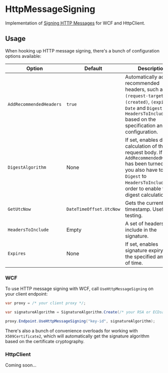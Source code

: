 # HttpMessageSigning

Implementation of [Signing HTTP Messages](https://datatracker.ietf.org/doc/html/draft-cavage-http-signatures-12) for WCF and HttpClient.

## Usage

When hooking up HTTP message signing, there's a bunch of configuration options available:

| Option | Default | Description |
|--------|-------------|---------|
| `AddRecommendedHeaders` | `true` | Automatically adds recommended headers, such as `(request-target)`, `(created)`, `(expires)`, `Date` and `Digest` to `HeadersToInclude` based on the specification and configuration. |
| `DigestAlgorithm` | None | If set, enables digest calculation of the request body. If `AddRecommendedHeaders` has been turned off, you also have to add `Digest` to `HeadersToInclude` in order to enable the digest calculation. |
| `GetUtcNow` | `DateTimeOffset.UtcNow` | Gets the current UTC timestamp. Useful for testing. |
| `HeadersToInclude` | Empty | A set of headers to include in the signature. |
| `Expires` | None | If set, enables signature expiry after the specified amount of time. |

### WCF

To use HTTP message signing with WCF, call `UseHttpMessageSigning` on your client endpoint:

```csharp
var proxy = /* your client proxy */;

var signatureAlgorithm = SignatureAlgorithm.Create(/* your RSA or ECDsa algorithm */);

proxy.Endpoint.UseHttpMessageSigning("key-id", signatureAlgorithm);
```

There's also a bunch of convenience overloads for working with `X509Certificate2`, which will automatically
get the signature algorithm based on the certificate cryptography.

### HttpClient

Coming soon...
